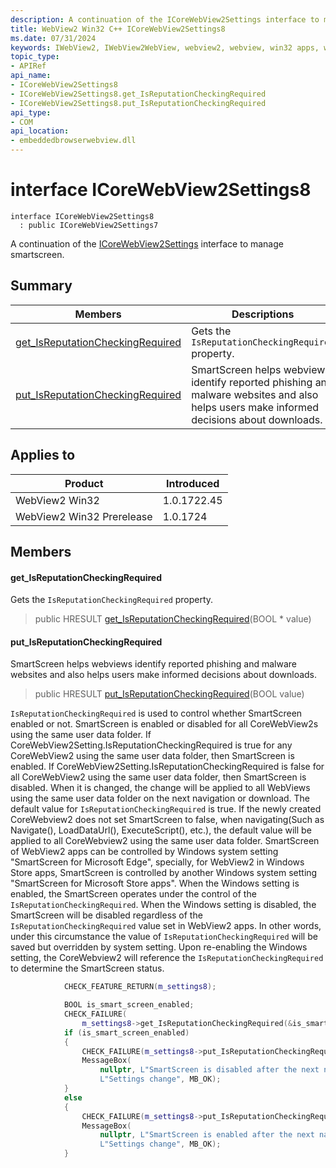 ```yaml
---
description: A continuation of the ICoreWebView2Settings interface to manage smartscreen.
title: WebView2 Win32 C++ ICoreWebView2Settings8
ms.date: 07/31/2024
keywords: IWebView2, IWebView2WebView, webview2, webview, win32 apps, win32, edge, ICoreWebView2, ICoreWebView2Controller, browser control, edge html, ICoreWebView2Settings8
topic_type: 
- APIRef
api_name:
- ICoreWebView2Settings8
- ICoreWebView2Settings8.get_IsReputationCheckingRequired
- ICoreWebView2Settings8.put_IsReputationCheckingRequired
api_type:
- COM
api_location:
- embeddedbrowserwebview.dll
---
```


# interface ICoreWebView2Settings8

```
interface ICoreWebView2Settings8
  : public ICoreWebView2Settings7
```

A continuation of the [ICoreWebView2Settings](icorewebview2settings.md#icorewebview2settings) interface to manage smartscreen.

## Summary

 Members                        | Descriptions
--------------------------------|---------------------------------------------
[get_IsReputationCheckingRequired](#get_isreputationcheckingrequired) | Gets the `IsReputationCheckingRequired` property.
[put_IsReputationCheckingRequired](#put_isreputationcheckingrequired) | SmartScreen helps webviews identify reported phishing and malware websites and also helps users make informed decisions about downloads.

## Applies to

Product                         | Introduced
--------------------------------|---------------------------------------------
WebView2 Win32            |    1.0.1722.45
WebView2 Win32 Prerelease |    1.0.1724

## Members

#### get_IsReputationCheckingRequired

Gets the `IsReputationCheckingRequired` property.

> public HRESULT [get_IsReputationCheckingRequired](#get_isreputationcheckingrequired)(BOOL * value)

#### put_IsReputationCheckingRequired

SmartScreen helps webviews identify reported phishing and malware websites and also helps users make informed decisions about downloads.

> public HRESULT [put_IsReputationCheckingRequired](#put_isreputationcheckingrequired)(BOOL value)

`IsReputationCheckingRequired` is used to control whether SmartScreen enabled or not. SmartScreen is enabled or disabled for all CoreWebView2s using the same user data folder. If CoreWebView2Setting.IsReputationCheckingRequired is true for any CoreWebView2 using the same user data folder, then SmartScreen is enabled. If CoreWebView2Setting.IsReputationCheckingRequired is false for all CoreWebView2 using the same user data folder, then SmartScreen is disabled. When it is changed, the change will be applied to all WebViews using the same user data folder on the next navigation or download. The default value for `IsReputationCheckingRequired` is true. If the newly created CoreWebview2 does not set SmartScreen to false, when navigating(Such as Navigate(), LoadDataUrl(), ExecuteScript(), etc.), the default value will be applied to all CoreWebview2 using the same user data folder. SmartScreen of WebView2 apps can be controlled by Windows system setting "SmartScreen for Microsoft Edge", specially, for WebView2 in Windows Store apps, SmartScreen is controlled by another Windows system setting "SmartScreen for Microsoft Store apps". When the Windows setting is enabled, the SmartScreen operates under the control of the `IsReputationCheckingRequired`. When the Windows setting is disabled, the SmartScreen will be disabled regardless of the `IsReputationCheckingRequired` value set in WebView2 apps. In other words, under this circumstance the value of `IsReputationCheckingRequired` will be saved but overridden by system setting. Upon re-enabling the Windows setting, the CoreWebview2 will reference the `IsReputationCheckingRequired` to determine the SmartScreen status. 
```cpp
            CHECK_FEATURE_RETURN(m_settings8);

            BOOL is_smart_screen_enabled;
            CHECK_FAILURE(
                m_settings8->get_IsReputationCheckingRequired(&is_smart_screen_enabled));
            if (is_smart_screen_enabled)
            {
                CHECK_FAILURE(m_settings8->put_IsReputationCheckingRequired(false));
                MessageBox(
                    nullptr, L"SmartScreen is disabled after the next navigation.",
                    L"Settings change", MB_OK);
            }
            else
            {
                CHECK_FAILURE(m_settings8->put_IsReputationCheckingRequired(true));
                MessageBox(
                    nullptr, L"SmartScreen is enabled after the next navigation.",
                    L"Settings change", MB_OK);
            }
```


